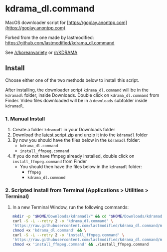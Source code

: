 # kdrama_dl.command

MacOS downloader script for [https://goplay.anontpp.com](https://goplay.anontpp.com)

Forked from the one made by lastmodified: https://github.com/lastmodified/kdrama_dl.command

See [/r/koreanvariety](https://www.reddit.com/r/koreanvariety/comments/723mtd/i_created_this_website_that_streams_korean_shows/) or [/r/KDRAMA](https://www.reddit.com/r/KDRAMA/comments/723n1y/i_created_this_website_that_streams_korean_shows/)

## Install

Choose either one of the two methods below to install this script.

After installing, the downloader script ``kdrama_dl.command`` will be in the ``kdramadl`` folder, inside Downloads. Double click on ``kdrama_dl.command`` from Finder. Video files downloaded will be in a ``downloads`` subfolder inside ``kdramadl``.

### 1. Manual Install

1. Create a folder ``kdramadl`` in your Downloads folder
1. Download the [latest script zip](https://github.com/lastmodified/kdrama_dl.command/archive/master.zip) and unzip it into the ``kdramadl`` folder
1. By now you should have the files below in the ``kdramadl`` folder:
    - ``kdrama_dl.command``
    - ``install_ffmpeg.command``
1. If you do not have ffmpeg already installed, double click on ``install_ffmpeg.command`` from Finder
    - You should then have the files below in the ``kdramadl`` folder:
        - ``ffmpeg``
        - ``kdrama_dl.command``

### 2. Scripted Install from Terminal (Applications > Utilities > Terminal)

1. In a new Terminal Window, run the following commands:
    ```bash
    mkdir -p "$HOME/Downloads/kdramadl/" && cd "$HOME/Downloads/kdramadl/" && \
    curl -S -L --retry 2 -o 'kdrama_dl.command' \
    'https://raw.githubusercontent.com/lastmodified/kdrama_dl.command/master/kdrama_dl.command' && \
    chmod +x 'kdrama_dl.command' && \
    curl -S -L --retry 2 -o 'install_ffmpeg.command' \
    'https://raw.githubusercontent.com/lastmodified/kdrama_dl.command/master/install_ffmpeg.command' && \
    chmod +x 'install_ffmpeg.command' && ./install_ffmpeg.command
    ```
